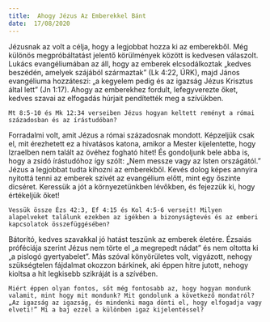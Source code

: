 ```yaml
---
title:  Ahogy Jézus Az Emberekkel Bánt
date:  17/08/2020
---
```


Jézusnak az volt a célja, hogy a legjobbat hozza ki az emberekből. Még különös megpróbáltatást jelentő körülmények között is kedvesen válaszolt. Lukács evangéliumában az áll, hogy az emberek elcsodálkoztak „kedves beszédén, amelyek szájából származtak” (Lk 4:22, ÚRK), majd János evangéliuma hozzáteszi: „a kegyelem pedig és az igazság Jézus Krisztus által lett” (Jn 1:17). Ahogy az emberekhez fordult, lefegyverezte őket, kedves szavai az elfogadás húrjait pendítették meg a szívükben.

`Mt 8:5-10 és Mk 12:34 verseiben Jézus hogyan keltett reményt a római századosban és az írástudóban?`

Forradalmi volt, amit Jézus a római századosnak mondott. Képzeljük csak el, mit érezhetett ez a hivatásos katona, amikor a Mester kijelentette, hogy Izraelben nem talált az övéhez fogható hitet! És gondoljunk bele abba is, hogy a zsidó írástudóhoz így szólt: „Nem messze vagy az Isten országától.” Jézus a legjobbat tudta kihozni az emberekből. Kevés dolog képes annyira nyitottá tenni az emberek szívét az evangélium előtt, mint egy őszinte dicséret. Keressük a jót a környezetünkben lévőkben, és fejezzük ki, hogy értékeljük őket!

`Vessük össze Ézs 42:3, Ef 4:15 és Kol 4:5-6 verseit! Milyen alapelveket találunk ezekben az igékben a bizonyságtevés és az emberi kapcsolatok összefüggésében?`

Bátorító, kedves szavakkal jó hatást teszünk az emberek életére. Ézsaiás próféciája szerint Jézus nem törte el „a megrepedt nádat” és nem oltotta ki „a pislogó gyertyabelet”. Más szóval könyörületes volt, vigyázott, nehogy szükségtelen fájdalmat okozzon bárkinek, aki éppen hitre jutott, nehogy kioltsa a hit legkisebb szikráját is a szívében.  

`Miért éppen olyan fontos, sőt még fontosabb az, hogy hogyan mondunk valamit, mint hogy mit mondunk? Mit gondolunk a következő mondatról? „Az igazság az igazság, és mindenki maga dönti el, hogy elfogadja vagy elveti!” Mi a baj ezzel a különben igaz kijelentéssel?`